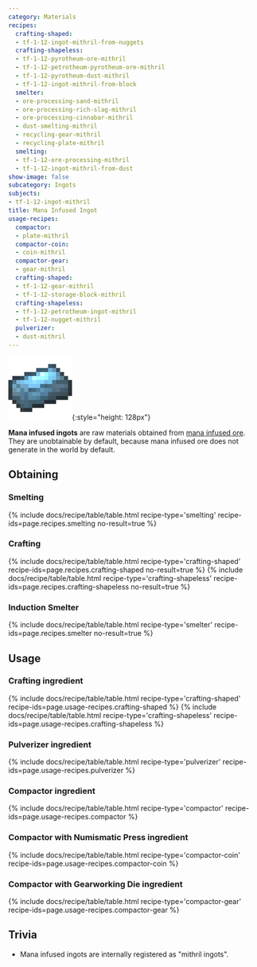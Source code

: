 ```yaml
---
category: Materials
recipes:
  crafting-shaped:
  - tf-1-12-ingot-mithril-from-nuggets
  crafting-shapeless:
  - tf-1-12-pyrotheum-ore-mithril
  - tf-1-12-petrotheum-pyrotheum-ore-mithril
  - tf-1-12-pyrotheum-dust-mithril
  - tf-1-12-ingot-mithril-from-block
  smelter:
  - ore-processing-sand-mithril
  - ore-processing-rich-slag-mithril
  - ore-processing-cinnabar-mithril
  - dust-smelting-mithril
  - recycling-gear-mithril
  - recycling-plate-mithril
  smelting:
  - tf-1-12-ore-processing-mithril
  - tf-1-12-ingot-mithril-from-dust
show-image: false
subcategory: Ingots
subjects:
- tf-1-12-ingot-mithril
title: Mana Infused Ingot
usage-recipes:
  compactor:
  - plate-mithril
  compactor-coin:
  - coin-mithril
  compactor-gear:
  - gear-mithril
  crafting-shaped:
  - tf-1-12-gear-mithril
  - tf-1-12-storage-block-mithril
  crafting-shapeless:
  - tf-1-12-petrotheum-ingot-mithril
  - tf-1-12-nugget-mithril
  pulverizer:
  - dust-mithril
---
```


![Mana infused ingot](/assets/images/docs/1.12/thermal-foundation/ingot-mithril.png){:style="height: 128px"}


**Mana infused ingots** are raw materials obtained from [mana infused
ore](../mana-infused-ore/). They are unobtainable by default, because mana
infused ore does not generate in the world by default.


Obtaining
---------

### Smelting
{% include docs/recipe/table/table.html recipe-type='smelting' recipe-ids=page.recipes.smelting no-result=true %}

### Crafting
{% include docs/recipe/table/table.html recipe-type='crafting-shaped' recipe-ids=page.recipes.crafting-shaped no-result=true %}
{% include docs/recipe/table/table.html recipe-type='crafting-shapeless' recipe-ids=page.recipes.crafting-shapeless no-result=true %}

### Induction Smelter
{% include docs/recipe/table/table.html recipe-type='smelter' recipe-ids=page.recipes.smelter no-result=true %}


Usage
-----

### Crafting ingredient
{% include docs/recipe/table/table.html recipe-type='crafting-shaped' recipe-ids=page.usage-recipes.crafting-shaped %}
{% include docs/recipe/table/table.html recipe-type='crafting-shapeless' recipe-ids=page.usage-recipes.crafting-shapeless %}

### Pulverizer ingredient
{% include docs/recipe/table/table.html recipe-type='pulverizer' recipe-ids=page.usage-recipes.pulverizer %}

### Compactor ingredient
{% include docs/recipe/table/table.html recipe-type='compactor' recipe-ids=page.usage-recipes.compactor %}

### Compactor with Numismatic Press ingredient
{% include docs/recipe/table/table.html recipe-type='compactor-coin' recipe-ids=page.usage-recipes.compactor-coin %}

### Compactor with Gearworking Die ingredient
{% include docs/recipe/table/table.html recipe-type='compactor-gear' recipe-ids=page.usage-recipes.compactor-gear %}


Trivia
------

* Mana infused ingots are internally registered as "mithril ingots".
